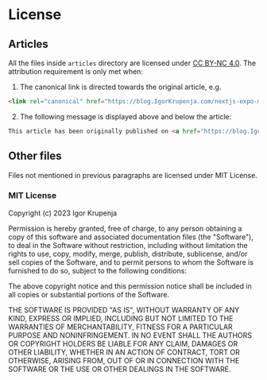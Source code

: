 # License

## Articles

All the files inside `articles` directory are licensed under
[CC BY-NC 4.0](https://creativecommons.org/licenses/by-nc/4.0/). The attribution requirement is only met when:

1. The canonical link is directed towards the original article, e.g.

```html
<link rel="canonical" href="https://blog.IgorKrupenja.com/nextjs-expo-monorepo-with-pnpm" />
```

2. The following message is displayed above and below the article:

```html
This article has been originally published on <a href="https://blog.IgorKrupenja.com/">Igor Krupenja's blog</a> at this <a href="https://blog.IgorKrupenja.com/nextjs-expo-monorepo-with-pnpm">link</a>.
```
  
## Other files

Files not mentioned in previous paragraphs are licensed under MIT License.

### MIT License

Copyright (c) 2023 Igor Krupenja

Permission is hereby granted, free of charge, to any person obtaining
a copy of this software and associated documentation files (the
"Software"), to deal in the Software without restriction, including
without limitation the rights to use, copy, modify, merge, publish,
distribute, sublicense, and/or sell copies of the Software, and to
permit persons to whom the Software is furnished to do so, subject to
the following conditions:

The above copyright notice and this permission notice shall be
included in all copies or substantial portions of the Software.

THE SOFTWARE IS PROVIDED "AS IS", WITHOUT WARRANTY OF ANY KIND,
EXPRESS OR IMPLIED, INCLUDING BUT NOT LIMITED TO THE WARRANTIES OF
MERCHANTABILITY, FITNESS FOR A PARTICULAR PURPOSE AND
NONINFRINGEMENT. IN NO EVENT SHALL THE AUTHORS OR COPYRIGHT HOLDERS BE
LIABLE FOR ANY CLAIM, DAMAGES OR OTHER LIABILITY, WHETHER IN AN ACTION
OF CONTRACT, TORT OR OTHERWISE, ARISING FROM, OUT OF OR IN CONNECTION
WITH THE SOFTWARE OR THE USE OR OTHER DEALINGS IN THE SOFTWARE.
